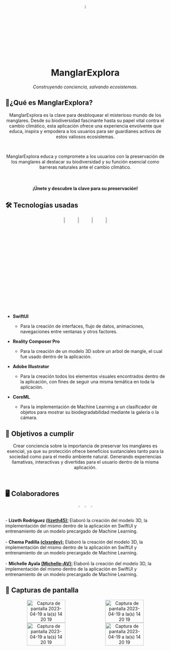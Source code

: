 
<h1 align="center"><img style="width:5%; height:5%" src="https://github.com/clxsrdev/ManglarExplora/assets/99055585/81390823-2753-4302-b5f2-ea2542aa2e0b"/> <br> ManglarExplora</h1>
<p align="center"><em>Construyendo conciencia, salvando ecosistemas.</em> </p>

## 📝¿Qué es ManglarExplora?

<p align="center">ManglarExplora es la clave para desbloquear el misterioso mundo de los manglares. Desde su biodiversidad fascinante hasta su papel vital contra el cambio climático, esta aplicación ofrece una experiencia envolvente que educa, inspira y empodera a los usuarios para ser guardianes activos de estos valiosos ecosistemas.</p>
<br>
<p align="center">ManglarExplora educa y compromete a los usuarios con la preservación de los manglares al destacar su biodiversidad y su función esencial como barreras naturales ante el cambio climático.</p>
<br>
<h4 align="center">¡Únete y descubre la clave para su preservación!</h4>

## 🛠️ Tecnologías usadas
<div align="center">
    <img style="width:8%; height:7%" src="https://github.com/clxsrdev/ManglarExplora/assets/99055585/705f8dd3-c529-4c3b-9471-5f4f366a0ca7" />
    <img style="width:8%; height:7%" src="https://github.com/clxsrdev/ManglarExplora/assets/99055585/e1c6e95d-0e42-41d6-8dcc-0e4d0f25ca2c" />
    <img style="width:8%; height:7%" src="https://github.com/clxsrdev/ManglarExplora/assets/99055585/ee94ac9b-83ff-4a7a-947b-102968dd2954" />
    <img style="width:8%; height:7%" src="https://github.com/clxsrdev/ManglarExplora/assets/99055585/2e790686-befd-486a-9f24-d476a7c2ecbc" />
</div>
<br>

  - <strong>SwiftUI</strong>
    - Para la creación de interfaces, flujo de datos, animaciones, navegaciones entre ventanas y otros factores.
    
  - <strong>Reality Composer Pro</strong>
    - Para la creación de un modelo 3D sobre un arbol de mangle, el cual fue usado dentro de la aplicación.
    
  - <strong>Adobe Illustrator</strong>
    - Para la creación  todos los elementos visuales encontrados dentro de la aplicación, con fines de seguir una misma temática en toda la aplicación.
    
  - <strong>CoreML</strong>
    - Para la implementación de Machine Learning a un clasificador de objetos para mostrar su biodegradabilidad mediante la galería o la cámara.
      
## 📑 Objetivos a cumplir

<p align="center">Crear conciencia sobre la importancia de preservar los manglares es esencial, ya que su protección ofrece beneficios sustanciales tanto para la sociedad como para el medio ambiente natural. Generando experiencias llamativas, interactivas y divertidas para el usuario dentro de la misma aplicación.</p><br>

## 🖥️ Colaboradores

<div align="center" style="display: flex; flex-wrap: wrap; justify-content: center;">
    <a href="https://github.com/lizeth45"><img style="width:30%; height:30%" src="https://github.com/clxsrdev/ManglarExplora/assets/99055585/e5fce7c2-334a-4f67-9d0c-14b51e99d370"/></a>
    <a href="https://github.com/clxsrdev"><img style="width:30%; height:30%" src="https://github.com/clxsrdev/ManglarExplora/assets/99055585/889da5a8-035a-463a-be68-74aba1bb8bb4"/></a>
    <a href="https://github.com/Michelle-AV"><img style="width:30%; height:30%" src="https://github.com/clxsrdev/ManglarExplora/assets/99055585/b5a2d037-25d3-4139-9f05-9fc3c1f8aa65"/></a>
</div>
<br>
 - <strong>Lizeth Rodriguez <a href="https://github.com/lizeth45">(lizeth45):</a> </strong>Elaboró la creación del modelo 3D, la implementación del mismo dentro de la aplicación en SwiftUI y entrenamiento de un modelo precargado de Machine Learning.
<br>
<br>
 - <strong>Chema Padilla <a href="https://github.com/clxsrdev">(clxsrdev):</a></strong> Elaboró la creación del modelo 3D, la implementación del mismo dentro de la aplicación en SwiftUI y entrenamiento de un modelo precargado de Machine Learning.
<br>
<br>
 - <strong>Michelle Ayala <a href="https://github.com/Michelle-AV">(Michelle-AV):</a> </strong>Elaboró la creación del modelo 3D, la implementación del mismo dentro de la aplicación en SwiftUI y entrenamiento de un modelo precargado de Machine Learning.
<br>

## 📸 Capturas de pantalla

<div align="center" style="display: flex; flex-wrap: wrap; justify-content: center;">
    <img width="49%" alt="Captura de pantalla 2023-04-19 a la(s) 14 20 19" src="https://github.com/clxsrdev/ManglarExplora/assets/99055585/4292e358-ac9b-4bfb-8440-3f615ce2ad39">
    <img width="49%" alt="Captura de pantalla 2023-04-19 a la(s) 14 20 19" src="https://github.com/clxsrdev/ManglarExplora/assets/99055585/b269529b-f9e4-4d92-969a-775d8f5c0cb9">
    <img width="49%" alt="Captura de pantalla 2023-04-19 a la(s) 14 20 19" src="https://github.com/clxsrdev/ManglarExplora/assets/99055585/fbeb50a8-8cf2-49ae-b54b-538f6c3eef23">
    <img width="49%" alt="Captura de pantalla 2023-04-19 a la(s) 14 20 19" src="https://github.com/clxsrdev/ManglarExplora/assets/99055585/40a88bee-e203-4287-a0fb-c8983ecee855">
</div>
